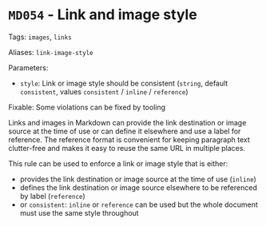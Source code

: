# `MD054` - Link and image style

Tags: `images`, `links`

Aliases: `link-image-style`

Parameters:

- `style`: Link or image style should be consistent (`string`, default
  `consistent`, values `consistent` / `inline` / `reference`)

Fixable: Some violations can be fixed by tooling

Links and images in Markdown can provide the link destination or image source
at the time of use or can define it elsewhere and use a label for reference.
The reference format is convenient for keeping paragraph text clutter-free
and makes it easy to reuse the same URL in multiple places.

This rule can be used to enforce a link or image style that is either:

- provides the link destination or image source at the time of use (`inline`)
- defines the link destination or image source elsewhere to be referenced by
  label (`reference`)
- or `consistent`: `inline` or `reference` can be used but the whole document
  must use the same style throughout
